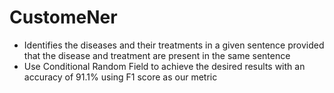 # CustomeNer
- Identifies the diseases and their treatments in a given sentence provided that the disease and treatment are present in the same sentence
- Use Conditional Random Field to achieve the desired results with an accuracy of 91.1% using F1 score as our metric
 
